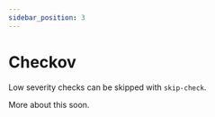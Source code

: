```yaml
---
sidebar_position: 3
---
```


# Checkov

Low severity checks can be skipped with `skip-check`.

More about this soon.

